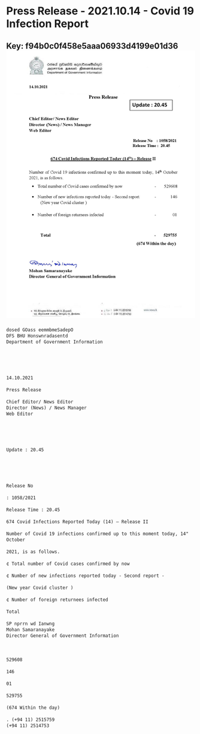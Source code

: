 # Press Release - 2021.10.14 - Covid 19 Infection Report 
Key: f94b0c0f458e5aaa06933d4199e01d36 
![img](img/f94b0c0f458e5aaa06933d4199e01d36.jpg)
---
```
dosed GOass eemmbmeSadepO
DFS BHU Honswnradasentd
Department of Government Information

 

 

14.10.2021

Press Release

Chief Editor/ News Editor
Director (News) / News Manager
Web Editor

 

 

Update : 20.45

 

 

Release No

: 1058/2021

Release Time : 20.45

674 Covid Infections Reported Today (14) — Release II

Number of Covid 19 infections confirmed up to this moment today, 14" October

2021, is as follows.

¢ Total number of Covid cases confirmed by now

¢ Number of new infections reported today - Second report -

(New year Covid cluster )

¢ Number of foreign returnees infected

Total

SP nprrn wd Ianwng
Mohan Samaranayake
Director General of Government Information

 

529608

146

01

529755

(674 Within the day)

. (+94 11) 2515759
(+94 11) 2514753

```
